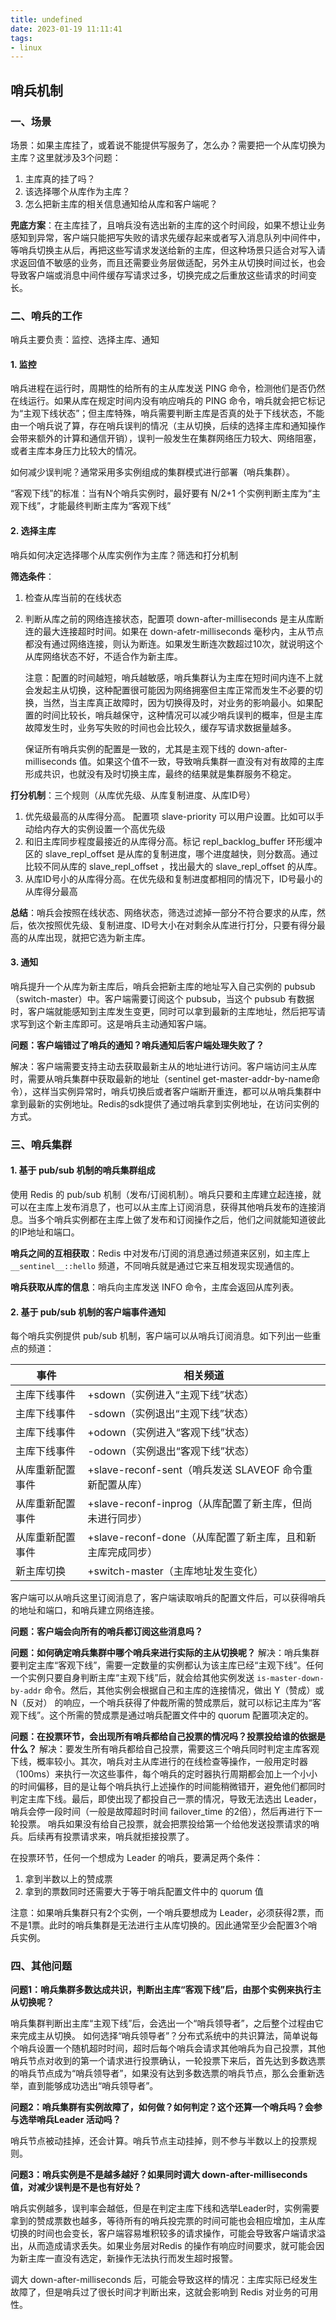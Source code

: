 ```yaml
---
title: undefined
date: 2023-01-19 11:11:41
tags:
- linux
---
```


## 哨兵机制

### 一、场景

场景：如果主库挂了，或着说不能提供写服务了，怎么办？需要把一个从库切换为主库？这里就涉及3个问题：

1. 主库真的挂了吗？
2. 该选择哪个从库作为主库？
3. 怎么把新主库的相关信息通知给从库和客户端呢？

**兜底方案**：在主库挂了，且哨兵没有选出新的主库的这个时间段，如果不想让业务感知到异常，客户端只能把写失败的请求先缓存起来或者写入消息队列中间件中，等哨兵切换主从后，再把这些写请求发送给新的主库，但这种场景只适合对写入请求返回值不敏感的业务，而且还需要业务层做适配，另外主从切换时间过长，也会导致客户端或消息中间件缓存写请求过多，切换完成之后重放这些请求的时间变长。

### 二、哨兵的工作

哨兵主要负责：监控、选择主库、通知

#### 1. 监控

哨兵进程在运行时，周期性的给所有的主从库发送 PING 命令，检测他们是否仍然在线运行。如果从库在规定时间内没有响应哨兵的 PING 命令，哨兵就会把它标记为“主观下线状态”；但主库特殊，哨兵需要判断主库是否真的处于下线状态，不能由一个哨兵说了算，存在哨兵误判的情况（主从切换，后续的选择主库和通知操作会带来额外的计算和通信开销），误判一般发生在集群网络压力较大、网络阻塞，或者主库本身压力比较大的情况。

如何减少误判呢？通常采用多实例组成的集群模式进行部署（哨兵集群）。

“客观下线”的标准：当有N个哨兵实例时，最好要有 N/2+1 个实例判断主库为“主观下线”，才能最终判断主库为“客观下线”

#### 2. 选择主库

哨兵如何决定选择哪个从库实例作为主库？筛选和打分机制

**筛选条件**：

1. 检查从库当前的在线状态 

2. 判断从库之前的网络连接状态，配置项 down-after-milliseconds 是主从库断连的最大连接超时时间。如果在 down-afetr-milliseconds 毫秒内，主从节点都没有通过网络连接，则认为断连。如果发生断连次数超过10次，就说明这个从库网络状态不好，不适合作为新主库。

   注意：配置的时间越短，哨兵越敏感，哨兵集群认为主库在短时间内连不上就会发起主从切换，这种配置很可能因为网络拥塞但主库正常而发生不必要的切换，当然，当主库真正故障时，因为切换得及时，对业务的影响最小。如果配置的时间比较长，哨兵越保守，这种情况可以减少哨兵误判的概率，但是主库故障发生时，业务写失败的时间也会比较久，缓存写请求数据量越多。

   保证所有哨兵实例的配置是一致的，尤其是主观下线的 down-after-milliseconds 值。如果这个值不一致，导致哨兵集群一直没有对有故障的主库形成共识，也就没有及时切换主库，最终的结果就是集群服务不稳定。

**打分机制**：三个规则（从库优先级、从库复制进度、从库ID号）

1. 优先级最高的从库得分高。 配置项 slave-priority 可以用户设置。比如可以手动给内存大的实例设置一个高优先级
2. 和旧主库同步程度最接近的从库得分高。标记 repl_backlog_buffer 环形缓冲区的 slave_repl_offset 是从库的复制进度，哪个进度越快，则分数高。通过比较不同从库的 slave_repl_offset ，找出最大的 slave_repl_offset 的从库。
3. 从库ID号小的从库得分高。在优先级和复制进度都相同的情况下，ID号最小的从库得分最高

**总结**：哨兵会按照在线状态、网络状态，筛选过滤掉一部分不符合要求的从库，然后，依次按照优先级、复制进度、ID号大小在对剩余从库进行打分，只要有得分最高的从库出现，就把它选为新主库。

#### 3. 通知

哨兵提升一个从库为新主库后，哨兵会把新主库的地址写入自己实例的 pubsub（switch-master）中。客户端需要订阅这个 pubsub，当这个 pubsub 有数据时，客户端就能感知到主库发生变更，同时可以拿到最新的主库地址，然后把写请求写到这个新主库即可。这是哨兵主动通知客户端。

**问题：客户端错过了哨兵的通知？哨兵通知后客户端处理失败了？**

解决：客户端需要支持主动去获取最新主从的地址进行访问。客户端访问主从库时，需要从哨兵集群中获取最新的地址（sentinel get-master-addr-by-name命令），这样当实例异常时，哨兵切换后或者客户端断开重连，都可以从哨兵集群中拿到最新的实例地址。Redis的sdk提供了通过哨兵拿到实例地址，在访问实例的方式。

### 三、哨兵集群

#### 1. 基于 pub/sub 机制的哨兵集群组成

使用 Redis 的 pub/sub 机制（发布/订阅机制）。哨兵只要和主库建立起连接，就可以在主库上发布消息了，也可以从主库上订阅消息，获得其他哨兵发布的连接消息。当多个哨兵实例都在主库上做了发布和订阅操作之后，他们之间就能知道彼此的IP地址和端口。

**哨兵之间的互相获取**：Redis 中对发布/订阅的消息通过频道来区别，如主库上`__sentinel__::hello` 频道，不同哨兵就是通过它来互相发现实现通信的。

**哨兵获取从库的信息**：哨兵向主库发送 INFO 命令，主库会返回从库列表。

#### 2. 基于 pub/sub 机制的客户端事件通知

每个哨兵实例提供 pub/sub 机制，客户端可以从哨兵订阅消息。如下列出一些重点的频道：

| 事件             | 相关频道                                                   |
| ---------------- | ---------------------------------------------------------- |
| 主库下线事件     | +sdown（实例进入“主观下线”状态）                           |
| 主库下线事件     | -sdown（实例退出“主观下线”状态）                           |
| 主库下线事件     | +odown（实例进入“客观下线”状态）                           |
| 主库下线事件     | -odown（实例退出“客观下线”状态）                           |
| 从库重新配置事件 | +slave-reconf-sent（哨兵发送 SLAVEOF 命令重新配置从库）    |
| 从库重新配置事件 | +slave-reconf-inprog（从库配置了新主库，但尚未进行同步）   |
| 从库重新配置事件 | +slave-reconf-done（从库配置了新主库，且和新主库完成同步） |
| 新主库切换       | +switch-master（主库地址发生变化）                         |

 客户端可以从哨兵这里订阅消息了，客户端读取哨兵的配置文件后，可以获得哨兵的地址和端口，和哨兵建立网络连接。

**问题：客户端会向所有的哨兵都订阅这些消息吗？**

**问题：如何确定哨兵集群中哪个哨兵来进行实际的主从切换呢？**
解决：哨兵集群要判定主库“客观下线”，需要一定数量的实例都认为该主库已经“主观下线”。任何一个实例只要自身判断主库“主观下线”后，就会给其他实例发送 `is-master-down-by-addr` 命令。然后，其他实例会根据自己和主库的连接情况，做出 Y（赞成）或 N（反对） 的响应，一个哨兵获得了仲裁所需的赞成票后，就可以标记主库为“客观下线”。这个所需的赞成票是通过哨兵配置文件中的 quorum 配置项决定的。

**问题：在投票环节，会出现所有哨兵都给自己投票的情况吗？投票投给谁的依据是什么？**
解决：要发生所有哨兵都给自己投票，需要这三个哨兵同时判定主库客观下线，概率较小。其次，哨兵对主从库进行的在线检查等操作，一般用定时器（100ms）来执行一次这些事件，每个哨兵的定时器执行周期都会加上一个小小的时间偏移，目的是让每个哨兵执行上述操作的时间能稍微错开，避免他们都同时判定主库下线。最后，即使出现了都投自己一票的情况，导致无法选出 Leader，哨兵会停一段时间（一般是故障超时时间 failover_time 的2倍），然后再进行下一轮投票。
哨兵如果没有给自己投票，就会把票投给第一个给他发送投票请求的哨兵。后续再有投票请求来，哨兵就拒接投票了。

在投票环节，任何一个想成为 Leader 的哨兵，要满足两个条件：

1. 拿到半数以上的赞成票
2. 拿到的票数同时还需要大于等于哨兵配置文件中的 quorum 值

注意：如果哨兵集群只有2个实例，一个哨兵要想成为 Leader，必须获得2票，而不是1票。此时的哨兵集群是无法进行主从库切换的。因此通常至少会配置3个哨兵实例。

### 四、其他问题

**问题1：哨兵集群多数达成共识，判断出主库“客观下线”后，由那个实例来执行主从切换呢？**

哨兵集群判断出主库“主观下线”后，会选出一个“哨兵领导者”，之后整个过程由它来完成主从切换。
如何选择“哨兵领导者”？分布式系统中的共识算法，简单说每个哨兵设置一个随机超时时间，超时后每个哨兵会请求其他哨兵为自己投票，其他哨兵节点对收到的第一个请求进行投票确认，一轮投票下来后，首先达到多数选票的哨兵节点成为“哨兵领导者”，如果没有达到多数选票的哨兵节点，那么会重新选举，直到能够成功选出“哨兵领导者”。

**问题2：哨兵集群有实例故障了，如何做？如何判定？这个还算一个哨兵吗？会参与选举哨兵Leader 活动吗？**

哨兵节点被动挂掉，还会计算。哨兵节点主动挂掉，则不参与半数以上的投票规则。

**问题3：哨兵实例是不是越多越好？如果同时调大 down-after-milliseconds 值，对减少误判是不是也有好处？**

哨兵实例越多，误判率会越低，但是在判定主库下线和选举Leader时，实例需要拿到的赞成票数也越多，等待所有的哨兵投完票的时间可能也会相应增加，主从库切换的时间也会变长，客户端容易堆积较多的请求操作，可能会导致客户端请求溢出，从而造成请求丢失。如果业务层对Redis 的操作有响应时间要求，就可能会因为新主库一直没有选定，新操作无法执行而发生超时报警。

调大 down-after-milliseconds 后，可能会导致这样的情况：主库实际已经发生故障了，但是哨兵过了很长时间才判断出来，这就会影响到 Redis 对业务的可用性。